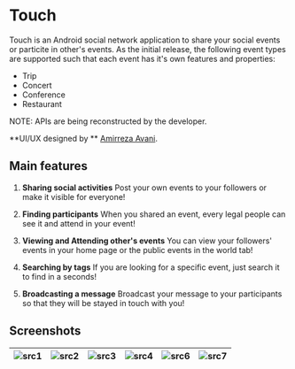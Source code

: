 # Touch
Touch is an Android social network application to share your social events or particite in other's events.
As the initial release, the following event types are supported such that each event has it's own features and properties: 
- Trip
- Concert
- Conference
- Restaurant

NOTE: APIs are being reconstructed by the developer.

**UI/UX designed by ** [Amirreza Avani](https://www.linkedin.com/in/amirreza-avani-70825a16a/).


## Main features
1. **Sharing social activities**
Post your own events to your followers or make it visible for everyone!

2. **Finding participants**
When you shared an event, every legal people can see it and attend in your event!

3. **Viewing and Attending other's events**
You can view your followers' events in your home page or the public events in the world tab!

4. **Searching by tags**
If you are looking for a specific event, just search it to find in a seconds!

5. **Broadcasting a message**
Broadcast your message to your participants so that they will be stayed in touch with you!



## Screenshots
| ![src1](https://github.com/mohammadJaliliTorkamani/Touch/blob/master/Screenshots/1.png "src1")  | ![src2](https://github.com/mohammadJaliliTorkamani/Touch/blob/master/Screenshots/2.png "src2")   | ![src3](https://github.com/mohammadJaliliTorkamani/Touch/blob/master/Screenshots/3.png "src3")   | ![src4](https://github.com/mohammadJaliliTorkamani/Touch/blob/master/Screenshots/4.png "src4")   | ![src6](https://github.com/mohammadJaliliTorkamani/Touch/blob/master/Screenshots/6.png "src6")   | ![src7](https://github.com/mohammadJaliliTorkamani/Touch/blob/master/Screenshots/7.png "src7")   |
| ------------ | ------------ | ------------ | ------------ | ------------ | ------------ |
